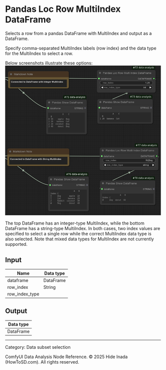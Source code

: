 # Pandas Loc Row MultiIndex DataFrame
Selects a row from a pandas DataFrame with MultiIndex and output as a DataFrame.

Specify comma-separated MultiIndex labels (row index) and the data type for the MultiIndex to select a row.

Below screenshots illustrate these options:
![PandasLocRowMultiIndexDataFrame](../images/multiindex.png)

The top DataFrame has an integer-type MultiIndex, while the bottom DataFrame has a string-type MultiIndex. In both cases, two index values are specified to select a single row while the correct MultiIndex data type is also selected. Note that mixed data types for MultiIndex are not currently supported.

## Input
| Name | Data type |
|---|---|
| dataframe | DataFrame |
| row_index | String |
| row_index_type |  |

## Output
| Data type |
|---|
| DataFrame |

<HR>
Category: Data subset selection

ComfyUI Data Analysis Node Reference. © 2025 Hide Inada (HowToSD.com). All rights reserved.
